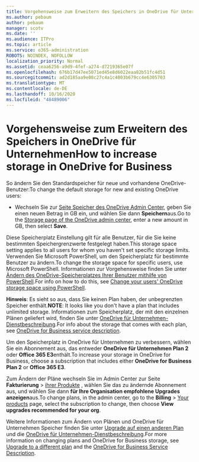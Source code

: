 ```yaml
---
title: Vorgehensweise zum Erweitern des Speichers in OneDrive für Unternehmen
ms.author: pebaum
author: pebaum
manager: scotv
ms.date: ''
ms.audience: ITPro
ms.topic: article
ms.service: o365-administration
ROBOTS: NOINDEX, NOFOLLOW
localization_priority: Normal
ms.assetid: ceaa6256-a9d9-4fef-a274-d7219365e07f
ms.openlocfilehash: 676b17d47ee5071ed45e8d6022eaa82b51fc4d51
ms.sourcegitcommit: ad2d185aa9e08c27c4a1c4803b679cc4e6305703
ms.translationtype: MT
ms.contentlocale: de-DE
ms.lasthandoff: 10/16/2020
ms.locfileid: "48489006"
---
```

# <a name="how-to-increase-storage-in-onedrive-for-business"></a><span data-ttu-id="0f08f-102">Vorgehensweise zum Erweitern des Speichers in OneDrive für Unternehmen</span><span class="sxs-lookup"><span data-stu-id="0f08f-102">How to increase storage in OneDrive for Business</span></span>

<span data-ttu-id="0f08f-103">So ändern Sie den Standardspeicher für neue und vorhandene OneDrive-Benutzer:</span><span class="sxs-lookup"><span data-stu-id="0f08f-103">To change the default storage for new and existing OneDrive users:</span></span>
  
- <span data-ttu-id="0f08f-104">Wechseln Sie zur [Seite Speicher des OneDrive Admin Center](https://admin.onedrive.com/?v=StorageSettings), geben Sie einen neuen Betrag in GB ein, und wählen Sie dann **Speichern**aus.</span><span class="sxs-lookup"><span data-stu-id="0f08f-104">Go to the [Storage page of the OneDrive admin center](https://admin.onedrive.com/?v=StorageSettings), enter a new amount in GB, then select **Save**.</span></span>

<span data-ttu-id="0f08f-105">Diese Speicherplatz Einstellung gilt für alle Benutzer, für die Sie keine bestimmten Speichergrenzwerte festgelegt haben.</span><span class="sxs-lookup"><span data-stu-id="0f08f-105">This storage space setting applies to all users for whom you haven't set specific storage limits.</span></span> <span data-ttu-id="0f08f-106">Verwenden Sie Microsoft PowerShell, um den Speicherplatz für bestimmte Benutzer zu ändern.</span><span class="sxs-lookup"><span data-stu-id="0f08f-106">To change the storage space for specific users, use Microsoft PowerShell.</span></span> <span data-ttu-id="0f08f-107">Informationen zur Vorgehensweise finden Sie unter [Ändern des OneDrive-Speicherplatzes Ihrer Benutzer mithilfe von PowerShell](https://docs.microsoft.com/onedrive/change-user-storage).</span><span class="sxs-lookup"><span data-stu-id="0f08f-107">For info on how to do this, see [Change your users' OneDrive storage space using PowerShell](https://docs.microsoft.com/onedrive/change-user-storage).</span></span>

<span data-ttu-id="0f08f-108">**Hinweis**: Es sieht so aus, dass Sie keinen Plan haben, der unbegrenzten Speicher enthält.</span><span class="sxs-lookup"><span data-stu-id="0f08f-108">**NOTE**: It looks like you don't have a plan that includes unlimited storage.</span></span> <span data-ttu-id="0f08f-109">Informationen zum Speicherplatz, der mit den einzelnen Plänen geliefert wird, finden Sie unter [OneDrive für Unternehmen-Dienstbeschreibung](https://docs.microsoft.com/office365/servicedescriptions/onedrive-for-business-service-description).</span><span class="sxs-lookup"><span data-stu-id="0f08f-109">For info about the storage that comes with each plan, see [OneDrive for Business service description](https://docs.microsoft.com/office365/servicedescriptions/onedrive-for-business-service-description).</span></span>
  
<span data-ttu-id="0f08f-110">Um den Speicherplatz in OneDrive für Unternehmen zu verbessern, wählen Sie ein Abonnement aus, das entweder **OneDrive für Unternehmen Plan 2** oder **Office 365 E3**enthält.</span><span class="sxs-lookup"><span data-stu-id="0f08f-110">To increase your storage in OneDrive for Business, choose a subscription that includes either **OneDrive for Business Plan 2** or **Office 365 E3**.</span></span>
  
<span data-ttu-id="0f08f-111">Zum Ändern der Pläne wechseln Sie im Admin Center zur Seite **Fakturierung** \> [ihrer Produkte](https://go.microsoft.com/fwlink/p/?linkid=842054) , wählen Sie das zu ändernde Abonnement aus, und wählen Sie dann **für Ihre Organisation empfohlene Upgrades anzeigen**aus.</span><span class="sxs-lookup"><span data-stu-id="0f08f-111">To change plans, in the admin center, go to the **Billing** \> [Your products](https://go.microsoft.com/fwlink/p/?linkid=842054) page, select the subscription to change, then choose **View upgrades recommended for your org**.</span></span>
  
<span data-ttu-id="0f08f-112">Weitere Informationen zum Ändern von Plänen und OneDrive für Unternehmen Speicher finden Sie unter [Upgrade auf einen anderen Plan](https://docs.microsoft.com/microsoft-365/commerce/subscriptions/upgrade-to-different-plan) und die [OneDrive für Unternehmen-Dienstbeschreibung](https://docs.microsoft.com/office365/servicedescriptions/onedrive-for-business-service-description).</span><span class="sxs-lookup"><span data-stu-id="0f08f-112">For more information on changing plans and OneDrive for Business storage, see [Upgrade to a different plan](https://docs.microsoft.com/microsoft-365/commerce/subscriptions/upgrade-to-different-plan) and the [OneDrive for Business Service Description](https://docs.microsoft.com/office365/servicedescriptions/onedrive-for-business-service-description).</span></span>